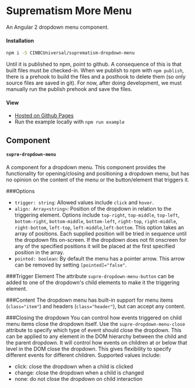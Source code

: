 # Suprematism More Menu

An Angular 2 dropdown menu component.


#### Installation
```bash
npm i -S CINBCUniversal/suprematism-dropdown-menu
```
Until it is published to npm, point to github. A consequence of this is that
built files must be checked-in. When we publish to npm with `npm publish`,
there is a prehook to build the files and a posthook to delete them
(so only source files are saved in git). For now, after doing development,
we must manually run the publish prehook and save the files.


#### View
- [Hosted on Github Pages](https://cinbcuniversal.github.io/suprematism-dropdown-menu/)
- Run the example locally with `npm run example`


## Component

#### `supre-dropdown-menu`
A component for a dropdown menu.  This component provides the functionality for opening/closing and positioning a dropdown menu, but has no opinion on the content of the menu or the button/element that triggers it.


###Options
- `trigger: string`: Allowed values include `click` and `hover`.  
- `align: Array<string>`: Position of the dropdown in relation to the triggering element.
Options include `top-right`, `top-middle`, `top-left`, `bottom-right`, `bottom-middle`, `bottom-left`, `right-top`, `right-middle`, `right-bottom`, `left-top`, `left-middle`,`left-bottom`. This option takes an array of positions.  Each supplied position will be tried in sequence until the dropdown fits on-screen.  If the dropdown does not fit onscreen for any of the specified positions it will be placed at the first specified position in the array.
- `pointed: boolean`: By default the menu has a pointer arrow.  This arrow can be removed by setting `[pointed]="false"`.

###Trigger Element
The attribute `supre-dropdown-menu-button` can be added to one of the dropdown's child elements to make it the triggering element.  

###Content
The dropdown menu has built-in support for menu items (`class="item"`) and headers (`class="header"`), but can accept any content.

###Closing the dropdown
You can control how events triggered on child menu items close the dropdown itself.
Use the `supre-dropdown-menu-close` attribute to specify which type of event should close the dropdown.  This can be applied to any element in the DOM hierarchy between the child and the parent dropdown.  It will control how events on children at or below that level in the DOM close the dropdown.  This gives flexibility to specify different events for different children.
Supported values include:

- click: close the dropdown when a child is clicked
- change: close the dropdown when a child is changed
- none: do not close the dropdown on child interaction
